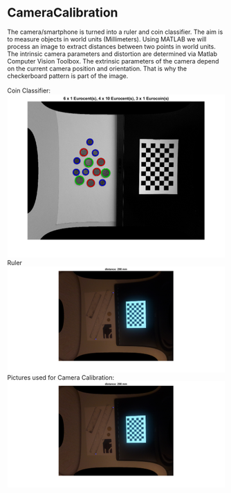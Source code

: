 # CameraCalibration
The camera/smartphone is turned into a ruler and coin classifier. The aim is to measure objects in world units (Millimeters). Using MATLAB we will process an image to extract distances between two points in world units. The intrinsic camera parameters and distortion are determined via Matlab Computer Vision Toolbox. The extrinsic parameters of the camera depend on the current camera position and orientation. That is why the checkerboard pattern is part of the image.
<br>
<br>
Coin Classifier:
<br>
<img src = "ResultData/CoinsResult.png" >
Ruler
<br>
<img src = "ResultData/Ruler.png" >
Pictures used for Camera Calibration:
<br>
<img src = "ResultData/Ruler.png" >
